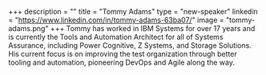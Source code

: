 +++
description = ""
title = "Tommy Adams"
type = "new-speaker"
linkedin = "https://www.linkedin.com/in/tommy-adams-63ba07/"
image = "tommy-adams.png"
+++
Tommy has worked in IBM Systems for over 17 years and is currently the Tools and Automation Architect for all of Systems Assurance, including Power Cognitive, Z Systems, and Storage Solutions. His current focus is on improving the test organization through better tooling and automation, pioneering DevOps and Agile along the way.